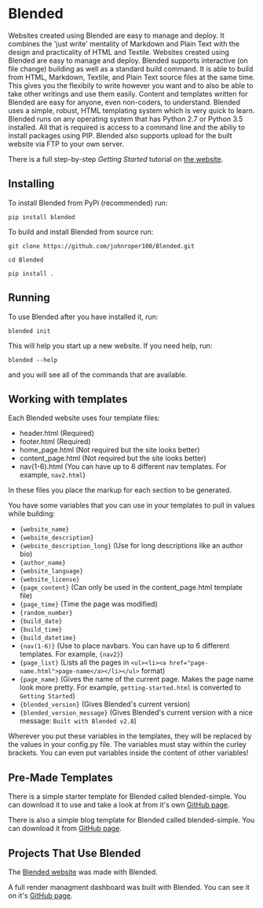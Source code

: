 # Blended
Websites created using Blended are easy to manage and deploy. It combines the 'just write' mentality of Markdown and Plain Text with the design and practicality of HTML and Textile. Websites created using Blended are easy to manage and deploy. Blended supports interactive (on file change) building as well as a standard build command. It is able to build from HTML, Markdown, Textile, and Plain Text source files at the same time. This gives you the flexibily to write however you want and to also be able to take other writings and use them easily. Content and templates written for Blended are easy for anyone, even non-coders, to understand. Blended uses a simple, robust, HTML templating system which is very quick to learn. Blended runs on any operating system that has Python 2.7 or Python 3.5 installed. All that is required is access to a command line and the abiliy to install packages using PIP. Blended also supports upload for the built website via FTP to your own server.

There is a full step-by-step *Getting Started* tutorial on [the website](http://jmroper.com/blended/getting-started).

## Installing

To install Blended from PyPi (recommended) run:

`pip install blended`

To build and install Blended from source run:

`git clone https://github.com/johnroper100/Blended.git`

`cd Blended`

`pip install .`

## Running

To use Blended after you have installed it, run:

`blended init`

This will help you start up a new website. If you need help, run:

`blended --help`

and you will see all of the commands that are available.

## Working with templates

Each Blended website uses four template files:

* header.html (Required)
* footer.html (Required)
* home_page.html (Not required but the site looks better)
* content_page.html (Not required but the site looks better)
* nav(1-6).html (You can have up to 6 different nav templates. For example, `nav2.html`)

In these files you place the markup for each section to be generated.

You have some variables that you can use in your templates to pull in values while building:

* `{website_name}`
* `{website_description}`
* `{website_description_long}` (Use for long descriptions like an author bio)
* `{author_name}`
* `{website_language}`
* `{website_license}`
* `{page_content}` (Can only be used in the content_page.html template file)
* `{page_time}` (Time the page was modified)
* `{random_number}`
* `{build_date}`
* `{build_time}`
* `{build_datetime}`
* `{nav(1-6)}` (Use to place navbars. You can have up to 6 different templates. For example, `{nav2}`)
* `{page_list}` (Lists all the pages in `<ul><li><a href="page-name.html">page-name</a></li></ul>` format)
* `{page_name}` (Gives the name of the current page. Makes the page name look more pretty. For example, `getting-started.html` is converted to `Getting Started`)
* `{blended_version}` (Gives Blended's current version)
* `{blended_version_message}` (Gives Blended's current version with a nice message: `Built with Blended v2.8`)

Wherever you put these variables in the templates, they will be replaced by the values in your config.py file. The variables must stay within the curley brackets. You can even put variables inside the content of other variables!

## Pre-Made Templates

There is a simple starter template for Blended called blended-simple. You can download it to use and take a look at from it's own [GitHub page](https://github.com/johnroper100/blended-simple).

There is also a simple blog template for Blended called blended-simple. You can download it from [GitHub page](https://github.com/johnroper100/blended-simple).

## Projects That Use Blended

The [Blended website](http://jmroper.com/blended) was made with Blended.

A full render managment dashboard was built with Blended. You can see it on it's [GitHub page](https://github.com/johnroper100/RenderManagementDashboard).
